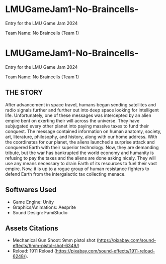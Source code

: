 # LMUGameJam1-No-Braincells-
Entry for the LMU Game Jam 2024

Team Name: No Braincells (Team 1)

# LMUGameJam1-No-Braincells-
Entry for the LMU Game Jam 2024

Team Name: No Braincells (Team 1)

## THE STORY
After advancement in space travel, humans began sending satellites and radio signals further and further out into deep space looking for intelligent life. Unfortunately, one of these messages was intercepted by an alien empire bent on exerting their will across the universe. They have subjugated every other planet into paying massive taxes to fund their conquest. The message contained information on human anatomy, society, art, literature, philosophy, and history, along with our home address. With the coordinates for our planet, the aliens launched a surprise attack and conquered Earth with their superior technology. Now, they are demanding tribute, but the war has bankrupted the world economy and humanity is refusing to pay the taxes and the aliens are done asking nicely. They will use any means necessary to drain Earth of its resources to fuel their vast empire. Now, it is up to a rogue group of human resistance fighters to defend Earth from the intergalactic tax collecting menace.

## Softwares Used
* Game Engine: Unity
* Graphics/Animations: Aesprite
* Sound Design: FamiStudio

## Assets Citations
* Mechanical Gun Shoot: 9mm pistol shot (https://pixabay.com/sound-effects/9mm-pistol-shot-6349/)
* Reload: 1911 Reload (https://pixabay.com/sound-effects/1911-reload-6248/).
